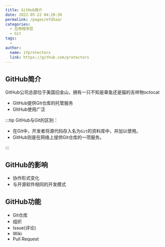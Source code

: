 ```yaml
---
title: GitHub简介
date: 2022-05-22 04:20:20
permalink: /pages/efd5aa/
categories:
  - 应用程序层
  - Git
tags:
  - 
author: 
  name: zfprotectors
  link: https://github.com/protectors
---
```

## GitHub简介
GitHub公司总部位于美国旧金山，拥有一只不知是章鱼还是猫的吉祥物octocat

- GitHub提供Git仓库的托管服务
- GItHub使用广泛

:::tip
GitHub与Git的区别：
- 在Git中，开发者将源代码存入名为`Git`的资料库中，并加以使用。
- GitHub则是在网络上提供Git仓库的一项服务。

:::

## GitHub的影响
- 协作形式变化
- 与开源软件相同的开发模式

## GitHub功能
- Git仓库
- 组织
- Issue(评论)
- Wiki
- Pull Request